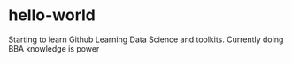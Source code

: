 # hello-world
Starting to learn Github
Learning Data Science and toolkits. Currently doing BBA
knowledge is power
